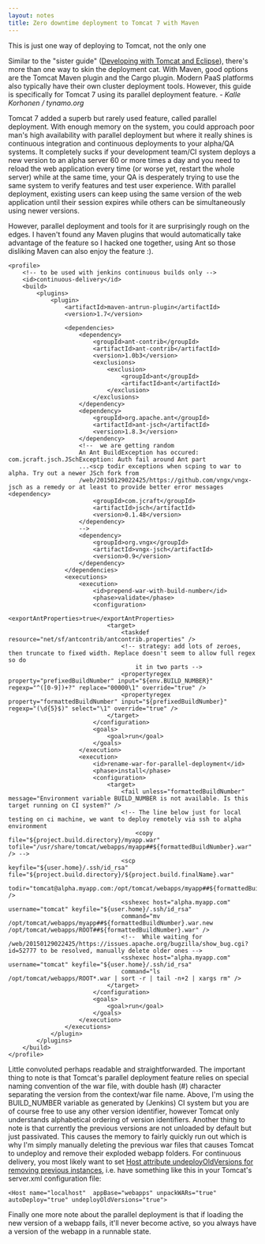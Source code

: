 ```yaml
---
layout: notes
title: Zero downtime deployment to Tomcat 7 with Maven
---
```

<div markdown="1" class="alert alert-info">
This is just one way of deploying to Tomcat, not the only one

Similar to the "sister guide" ([Developing with Tomcat and Eclipse](http://www.tynamo.org/Developing+with+Tomcat+and+Eclipse/)), there's more than one way to skin the deployment cat. With Maven, good options are the Tomcat Maven plugin and the Cargo plugin. Modern PaaS platforms also typically have their own cluster deployment tools. However, this guide is specifically for Tomcat 7 using its parallel deployment feature. 
*- Kalle Korhonen / tynamo.org*
</div>

Tomcat 7 added a superb but rarely used feature, called parallel deployment. With enough memory on the system, you could approach poor man's high availability with parallel deployment but where it really shines is continuous integration and continuous deployments to your alpha/QA systems. It completely sucks if your development team/CI system deploys a new version to an alpha server 60 or more times a day and you need to reload the web application every time (or worse yet, restart the whole server) while at the same time, your QA is desperately trying to use the same system to verify features and test user experience. With parallel deployment, existing users can keep using the same version of the web application until their session expires while others can be simultaneously using newer versions.

However, parallel deployment and tools for it are surprisingly rough on the edges. I haven't found any Maven plugins that would automatically take advantage of the feature so I hacked one together, using Ant so those disliking Maven can also enjoy the feature :).

	<profile>
	    <!-- to be used with jenkins continuous builds only -->
	    <id>continuous-delivery</id>
	    <build>
	        <plugins>
	            <plugin>
	                <artifactId>maven-antrun-plugin</artifactId>
	                <version>1.7</version>
	
	                <dependencies>
	                    <dependency>
	                        <groupId>ant-contrib</groupId>
	                        <artifactId>ant-contrib</artifactId>
	                        <version>1.0b3</version>
	                        <exclusions>
	                            <exclusion>
	                                <groupId>ant</groupId>
	                                <artifactId>ant</artifactId>
	                            </exclusion>
	                        </exclusions>
	                    </dependency>
	                    <dependency>
	                        <groupId>org.apache.ant</groupId>
	                        <artifactId>ant-jsch</artifactId>
	                        <version>1.8.3</version>
	                    </dependency>
	                    <!--  we are getting random 
	                    An Ant BuildException has occured: com.jcraft.jsch.JSchException: Auth fail around Ant part 
	                    ...<scp todir exceptions when scping to war to alpha. Try out a newer JSch fork from 
	                    /web/20150129022425/https://github.com/vngx/vngx-jsch as a remedy or at least to provide better error messages <dependency>
	                        <groupId>com.jcraft</groupId>
	                        <artifactId>jsch</artifactId>
	                        <version>0.1.48</version>
	                    </dependency>
	                    -->
	                    <dependency>
	                        <groupId>org.vngx</groupId>
	                        <artifactId>vngx-jsch</artifactId>
	                        <version>0.9</version>
	                    </dependency>
	                </dependencies>
	                <executions>
	                    <execution>
	                        <id>prepend-war-with-build-number</id>
	                        <phase>validate</phase>
	                        <configuration>
	                            <exportAntProperties>true</exportAntProperties>
	                            <target>
	                                <taskdef resource="net/sf/antcontrib/antcontrib.properties" />
	                                <!-- strategy: add lots of zeroes, then truncate to fixed width. Replace doesn't seem to allow full regex so do 
	                                    it in two parts -->
	                                <propertyregex property="prefixedBuildNumber" input="${env.BUILD_NUMBER}" regexp="^([0-9])+?" replace="00000\1" override="true" />
	                                <propertyregex property="formattedBuildNumber" input="${prefixedBuildNumber}" regexp="(\d{5}$)" select="\1" override="true" />
	                            </target>
	                        </configuration>
	                        <goals>
	                            <goal>run</goal>
	                        </goals>
	                    </execution>
	                    <execution>
	                        <id>rename-war-for-parallel-deployment</id>
	                        <phase>install</phase>
	                        <configuration>
	                            <target>
	                                <fail unless="formattedBuildNumber" message="Environment variable BUILD_NUMBER is not available. Is this target running on CI system?" />
	                                <!-- The line below just for local testing on ci machine, we want to deploy remotely via ssh to alpha environment 
	                                    <copy file="${project.build.directory}/myapp.war" tofile="/usr/share/tomcat/webapps/myapp##${formattedBuildNumber}.war" /> -->
	                                <scp keyfile="${user.home}/.ssh/id_rsa" file="${project.build.directory}/${project.build.finalName}.war" 
	                                todir="tomcat@alpha.myapp.com:/opt/tomcat/webapps/myapp##${formattedBuildNumber}.war.new" />
	                                <sshexec host="alpha.myapp.com" username="tomcat" keyfile="${user.home}/.ssh/id_rsa" 
	                                command="mv /opt/tomcat/webapps/myapp##${formattedBuildNumber}.war.new /opt/tomcat/webapps/ROOT##${formattedBuildNumber}.war" />
	                                <!--  While waiting for /web/20150129022425/https://issues.apache.org/bugzilla/show_bug.cgi?id=52777 to be resolved, manually delete older ones -->
	                                <sshexec host="alpha.myapp.com" username="tomcat" keyfile="${user.home}/.ssh/id_rsa" 
	                                command="ls /opt/tomcat/webapps/ROOT*.war | sort -r | tail -n+2 | xargs rm" />
	                            </target>
	                        </configuration>
	                        <goals>
	                            <goal>run</goal>
	                        </goals>
	                    </execution>
	                </executions>
	            </plugin>
	        </plugins>
	    </build>
	</profile>

Little convoluted perhaps readable and straightforwarded. The important thing to note is that Tomcat's parallel deployment feature relies on special naming convention of the war file, with double hash (#) character separating the version from the context/war file name. Above, I'm using the BUILD_NUMBER variable as generated by (Jenkins) CI system but you are of course free to use any other version identifier, however Tomcat only understands alphabetical ordering of version identifiers. Another thing to note is that currently the previous versions are not unloaded by default but just passivated. This causes the memory to fairly quickly run out which is why I'm simply manually deleting the previous war files that causes Tomcat to undeploy and remove their exploded webapp folders. For continuous delivery, you most likely want to set [Host attribute undeployOldVersions for removing previous instances](http://tomcat.apache.org/tomcat-7.0-doc/config/host.html), i.e. have something like this in your Tomcat's server.xml configuration file:

	<Host name="localhost"  appBase="webapps" unpackWARs="true" autoDeploy="true" undeployOldVersions="true">

Finally one more note about the parallel deployment is that if loading the new version of a webapp fails, it'll never become active, so you always have a version of the webapp in a runnable state.